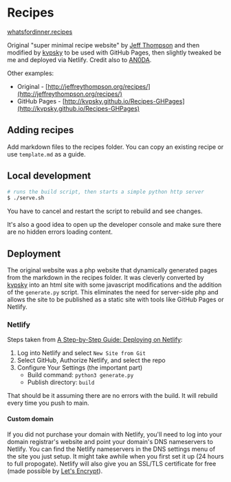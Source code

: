 # Recipes

[whatsfordinner.recipes](https://whatsfordinner.recipes)

Original "super minimal recipe website" by [Jeff Thompson](https://github.com/jeffThompson) and then modified by [kvpsky](https://github.com/kvpsky) to be used with GitHub Pages, then slightly tweaked be me and deployed via Netlify. Credit also to [AN0DA](https://github.com/AN0DA).

Other examples:

* Original - [http://jeffreythompson.org/recipes/](http://jeffreythompson.org/recipes/)
* GitHub Pages - [http://kvpsky.github.io/Recipes-GHPages](http://kvpsky.github.io/Recipes-GHPages)

## Adding recipes

Add markdown files to the recipes folder. You can copy an existing recipe or use `template.md` as a guide.

## Local development

```bash
# runs the build script, then starts a simple python http server
$ ./serve.sh
```

You have to cancel and restart the script to rebuild and see changes.

It's also a good idea to open up the developer console and make sure there are no hidden errors loading content.

## Deployment

The original website was a 
php website that dynamically generated pages from the markdown in the recipes folder. It was cleverly converted by [kvpsky](https://github.com/kvpsky) into an html site with some javascript modifications and the addition of the `generate.py` script. This eliminates the need for server-side php and allows the site to be published as a static site with tools like GitHub Pages or Netlify.

### Netlify

Steps taken from [A Step-by-Step Guide: Deploying on Netlify](https://www.netlify.com/blog/2016/09/29/a-step-by-step-guide-deploying-on-netlify/):

1. Log into Netlify and select `New Site from Git`
2. Select GitHub, Authorize Netlify, and select the repo
3. Configure Your Settings (the important part)
    * Build command: `python3 generate.py`
    * Publish directory: `build`

That should be it assuming there are no errors with the build. It will rebuild every time you push to main.

#### Custom domain

If you did not purchase your domain with Netlify, you'll need to log into your domain registrar's website and point your domain's DNS nameservers to Netlify. You can find the Netlify nameservers in the DNS settings menu of the site you just setup. It might take awhile when you first set it up (24 hours to full propogate). Netlify will also give you an SSL/TLS certificate for free (made possible by [Let's Encrypt](https://letsencrypt.org/donate/)).
